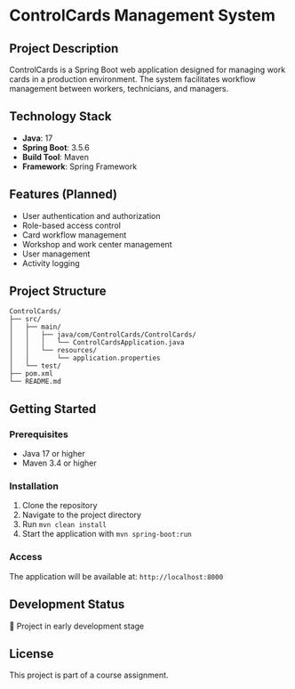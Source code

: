 # ControlCards Management System

## Project Description

ControlCards is a Spring Boot web application designed for managing work cards in a production environment. The system facilitates workflow management between workers, technicians, and managers.

## Technology Stack

- **Java**: 17
- **Spring Boot**: 3.5.6 
- **Build Tool**: Maven
- **Framework**: Spring Framework

## Features (Planned)

- User authentication and authorization
- Role-based access control
- Card workflow management
- Workshop and work center management
- User management
- Activity logging

## Project Structure

```
ControlCards/
├── src/
│   ├── main/
│   │   ├── java/com/ControlCards/ControlCards/
│   │   │   └── ControlCardsApplication.java
│   │   └── resources/
│   │       └── application.properties
│   └── test/
├── pom.xml
└── README.md
```

## Getting Started

### Prerequisites

- Java 17 or higher
- Maven 3.4 or higher

### Installation

1. Clone the repository
2. Navigate to the project directory
3. Run `mvn clean install`
4. Start the application with `mvn spring-boot:run`

### Access

The application will be available at: `http://localhost:8000`

## Development Status

🚧 Project in early development stage

## License

This project is part of a course assignment.


